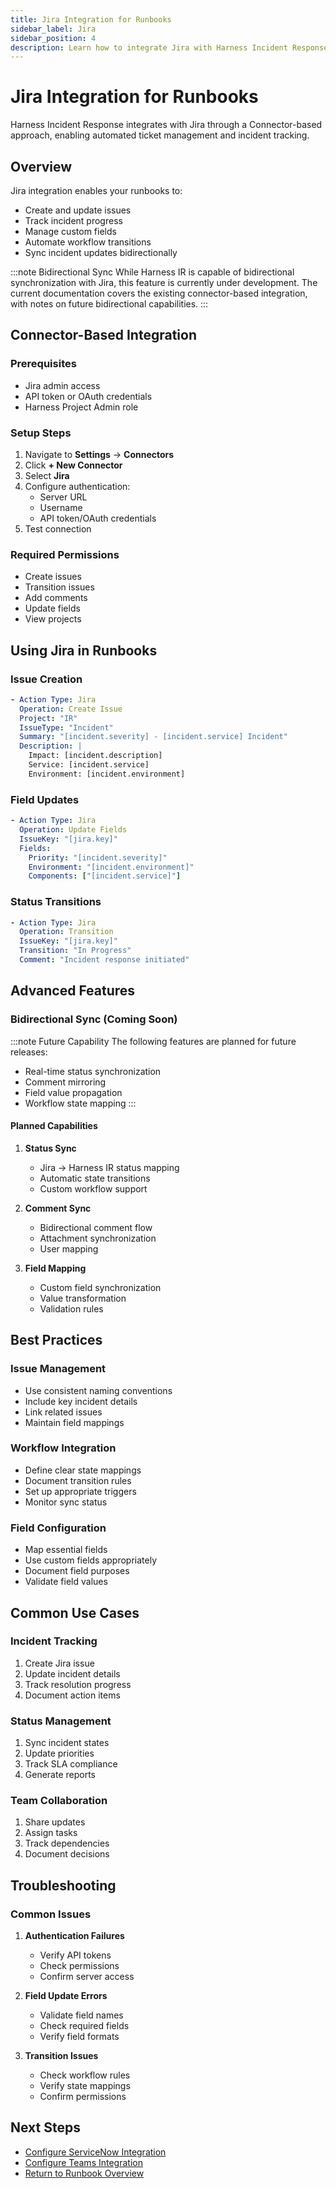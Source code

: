 ```yaml
---
title: Jira Integration for Runbooks
sidebar_label: Jira
sidebar_position: 4
description: Learn how to integrate Jira with Harness Incident Response Runbooks using the Connector-based approach and enable bidirectional synchronization.
---
```


# Jira Integration for Runbooks

Harness Incident Response integrates with Jira through a Connector-based approach, enabling automated ticket management and incident tracking.

## Overview

Jira integration enables your runbooks to:
- Create and update issues
- Track incident progress
- Manage custom fields
- Automate workflow transitions
- Sync incident updates bidirectionally

:::note Bidirectional Sync
While Harness IR is capable of bidirectional synchronization with Jira, this feature is currently under development. The current documentation covers the existing connector-based integration, with notes on future bidirectional capabilities.
:::

## Connector-Based Integration

### Prerequisites
- Jira admin access
- API token or OAuth credentials
- Harness Project Admin role

### Setup Steps
1. Navigate to **Settings** → **Connectors**
2. Click **+ New Connector**
3. Select **Jira**
4. Configure authentication:
   - Server URL
   - Username
   - API token/OAuth credentials
5. Test connection

### Required Permissions
- Create issues
- Transition issues
- Add comments
- Update fields
- View projects

## Using Jira in Runbooks

### Issue Creation
```yaml
- Action Type: Jira
  Operation: Create Issue
  Project: "IR"
  IssueType: "Incident"
  Summary: "[incident.severity] - [incident.service] Incident"
  Description: |
    Impact: [incident.description]
    Service: [incident.service]
    Environment: [incident.environment]
```

### Field Updates
```yaml
- Action Type: Jira
  Operation: Update Fields
  IssueKey: "[jira.key]"
  Fields:
    Priority: "[incident.severity]"
    Environment: "[incident.environment]"
    Components: ["[incident.service]"]
```

### Status Transitions
```yaml
- Action Type: Jira
  Operation: Transition
  IssueKey: "[jira.key]"
  Transition: "In Progress"
  Comment: "Incident response initiated"
```

## Advanced Features

### Bidirectional Sync (Coming Soon)
:::note Future Capability
The following features are planned for future releases:
- Real-time status synchronization
- Comment mirroring
- Field value propagation
- Workflow state mapping
:::

#### Planned Capabilities
1. **Status Sync**
   - Jira → Harness IR status mapping
   - Automatic state transitions
   - Custom workflow support

2. **Comment Sync**
   - Bidirectional comment flow
   - Attachment synchronization
   - User mapping

3. **Field Mapping**
   - Custom field synchronization
   - Value transformation
   - Validation rules

## Best Practices

### Issue Management
- Use consistent naming conventions
- Include key incident details
- Link related issues
- Maintain field mappings

### Workflow Integration
- Define clear state mappings
- Document transition rules
- Set up appropriate triggers
- Monitor sync status

### Field Configuration
- Map essential fields
- Use custom fields appropriately
- Document field purposes
- Validate field values

## Common Use Cases

### Incident Tracking
1. Create Jira issue
2. Update incident details
3. Track resolution progress
4. Document action items

### Status Management
1. Sync incident states
2. Update priorities
3. Track SLA compliance
4. Generate reports

### Team Collaboration
1. Share updates
2. Assign tasks
3. Track dependencies
4. Document decisions

## Troubleshooting

### Common Issues
1. **Authentication Failures**
   - Verify API tokens
   - Check permissions
   - Confirm server access

2. **Field Update Errors**
   - Validate field names
   - Check required fields
   - Verify field formats

3. **Transition Issues**
   - Check workflow rules
   - Verify state mappings
   - Confirm permissions

## Next Steps

- [Configure ServiceNow Integration](./servicenow.md)
- [Configure Teams Integration](./teams.md)
- [Return to Runbook Overview](../runbooks.md)
